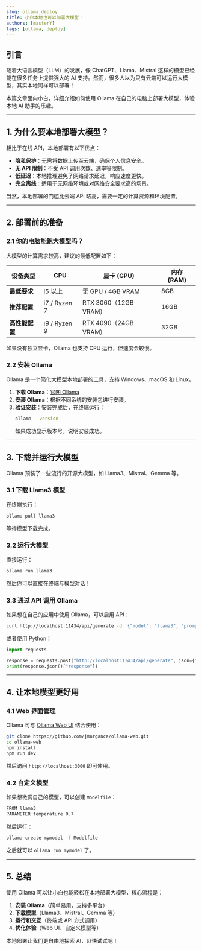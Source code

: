 ```yaml
---
slug: ollama_deploy
title: 小白本地也可以部署大模型！
authors: [masterY]
tags: [ollama, deploy]
---
```


## 引言

随着大语言模型（LLM）的发展，像 ChatGPT、Llama、Mistral 这样的模型已经能在很多任务上提供强大的 AI 支持。然而，很多人以为只有云端可以运行大模型，其实本地同样可以部署！

本篇文章面向小白，详细介绍如何使用 Ollama 在自己的电脑上部署大模型，体验本地 AI 助手的乐趣。

---

## 1. 为什么要本地部署大模型？

相比于在线 API，本地部署有以下优点：

- **隐私保护**：无需将数据上传至云端，确保个人信息安全。
- **无 API 限制**：不受 API 调用次数、速率等限制。
- **低延迟**：本地推理避免了网络请求延迟，响应速度更快。
- **完全离线**：适用于无网络环境或对网络安全要求高的场景。

当然，本地部署的门槛比云端 API 略高，需要一定的计算资源和环境配置。

---

## 2. 部署前的准备

### 2.1 你的电脑能跑大模型吗？

大模型的计算需求较高，建议的最低配置如下：

| 设备类型 | CPU | 显卡 (GPU) | 内存 (RAM) |
|----------|-----------------|------------------|------------|
| **最低要求** | i5 以上 | 无 GPU / 4GB VRAM | 8GB |
| **推荐配置** | i7 / Ryzen 7 | RTX 3060（12GB VRAM）| 16GB |
| **高性能配置** | i9 / Ryzen 9 | RTX 4090（24GB VRAM）| 32GB |

如果没有独立显卡，Ollama 也支持 CPU 运行，但速度会较慢。

### 2.2 安装 Ollama

Ollama 是一个简化大模型本地部署的工具，支持 Windows、macOS 和 Linux。

1. **下载 Ollama**：[官网 Ollama](https://ollama.com/) 
2. **安装 Ollama**：根据不同系统的安装包进行安装。
3. **验证安装**：安装完成后，在终端运行：
   ```sh
   ollama --version
   ```
   如果成功显示版本号，说明安装成功。

---

## 3. 下载并运行大模型

Ollama 预装了一些流行的开源大模型，如 Llama3、Mistral、Gemma 等。

### 3.1 下载 Llama3 模型

在终端执行：
```sh
ollama pull llama3
```

等待模型下载完成。

### 3.2 运行大模型

直接运行：
```sh
ollama run llama3
```

然后你可以直接在终端与模型对话！

### 3.3 通过 API 调用 Ollama

如果想在自己的应用中使用 Ollama，可以启用 API：
```sh
curl http://localhost:11434/api/generate -d '{"model": "llama3", "prompt": "你好，大模型！"}'
```

或者使用 Python：
```python
import requests

response = requests.post("http://localhost:11434/api/generate", json={"model": "llama3", "prompt": "你好，大模型！"})
print(response.json()["response"])
```

---

## 4. 让本地模型更好用

### 4.1 Web 界面管理

Ollama 可与 [Ollama Web UI](https://github.com/jmorganca/ollama-web) 结合使用：
```sh
git clone https://github.com/jmorganca/ollama-web.git
cd ollama-web
npm install
npm run dev
```

然后访问 `http://localhost:3000` 即可使用。

### 4.2 自定义模型

如果想微调自己的模型，可以创建 `Modelfile`：
```sh
FROM llama3
PARAMETER temperature 0.7
``` 
然后运行：
```sh
ollama create mymodel -f Modelfile
```
之后就可以 `ollama run mymodel` 了。

---

## 5. 总结

使用 Ollama 可以让小白也能轻松在本地部署大模型，核心流程是：

1. **安装 Ollama**（简单易用，支持多平台）
2. **下载模型**（Llama3、Mistral、Gemma 等）
3. **运行和交互**（终端或 API 方式调用）
4. **优化体验**（Web UI、自定义模型等）

本地部署让我们更自由地探索 AI，赶快试试吧！
